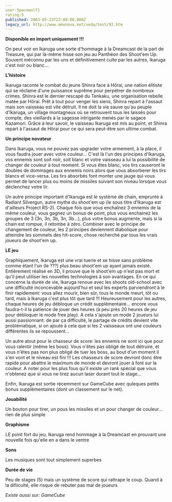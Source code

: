 ```yaml
---
user:Spacewolf1
rating:5
published: 2003-05-23T22:00:00.000Z
legacy_url: http://www.emunova.net/veda/test/92.htm
---
```

**Disponible en import uniquement !!!**  

  

  

  

On peut voir en Ikaruga une sorte d'hommage à la Dreamcast de la part de Treasure, qui par là-même hisse son jeu au Panthéon des Shoot'em Up. Souvent méconnu par les uns et définitivement culte par les autres, Ikaruga c'est noir ou blanc...  

  

  

  

**L'histoire**  

  

Ikaruga raconte le combat du jeune Shinra face à Hôrai, une nation élitiste qui se réclame d'une puissance suprême pour perpétrer de nombreux crimes. Shinra est le dernier rescapé du Tenkaku, une organisation rebelle matée par Hôrai. Prêt à tout pour venger les siens, Shinra repart à l'assaut mais son vaisseau est vite détruit. Il ne doit la vie sauve qu'au peuple d'Ikaruga, un village montagneux où se retrouvent tous les laissés pour compte, des vieillards à la sagesse intrigante menés par le sagace Kazamori. Grâce à leur savoir, le vaisseau Ikaruga est mis au point, et Shinra repart à l'assaut de Hôrai pour ce qui sera peut-être son ultime combat.  

  

  

  

**Un principe novateur**  

  

Dans Ikaruga, vous ne pouvez pas upgrader votre armement, à la place, il vous faudra jouer avec votre couleur... C'est là l'un des principes d'Ikaruga, vos ennemis sont soit noir, soit blanc et votre vaisseau a lui la possibilité de changer de couleur à tout moment. Si vous êtes blanc, vos tirs causeront le doubles de dommages aux ennemis noirs alors que vous absorberer les tirs blancs et vice-versa. Les tirs absorbés font monter une jauge qui vous permet de lancer plus ou moins de missiles suivant son niveau lorsque vous déclenchez votre tir.  

  

Un autre principe important d'Ikaruga est le système de chain, emprunté à Radiant Silvergun, autre mythe du shoot'em up (le sous titre d'Ikaruga est d'ailleurs Project RS-2). Chaque fois que vous enchaînez 3 ennemis de la même couleur, vous gagnez un bonus de point, plus vous enchainez les groupes de 3 (3n, 3n, 3b, 3n, 3b...), plus votre bonus augmente, mais si la chain est rompue, il retombe à zéro. Combiner avec le principe de changement de couleur, les 2 principes deviennent diabolique pour atteindre les sommets des hit-score, chose recherché par tous les vrais joueurs de shoot'em up.  

  

  

  

**LE jeu**  

  

Graphiquement, Ikaruga est une vrai tuerie et se hisse sans problème comme étant l'un (le ???) plus beau shoot'em up ayant jamais existé. Entièrement réalisé en 3D, il prouve que le shoot'em up n'est pas mort et qu'il peut utiliser les nouvelles technologies à son avantages. En ce qui concerne la durée de vie, Ikaruga renoue avec les shoots old-school avec une difficulté inconcevable aujourd'hui et seul les experts parviendront à le finir rapidement: vous allez mourir, bien sûr, tous le monde meurt, tôt ou tard, mais à Ikaruga c'est plus tôt que tard !!! Heureusement pour les autres, chaque heures de jeu débloque un crédit supplémentaire... encore vous faudra-t-il la patience de jouer des heures (à peu près 20 heures de jeu pour débloquer le mode free play). A cela s'ajoute un mode 2 joueurs lui aussi passionnant: de par ça difficulté, le partage de crédits devient vite problématique, si on ajoute à cela que si les 2 vaisseaux ont une couleurs différentes ils se repoussent...  

  

Un autre atout pour le chasseur de score: les ennemis ne sont ici que pour vous ralentir (même les boss). Vous n'êtes pas obligé de tout détruire, et vous n'êtes pas non plus obligé de tuer les boss, au bout d'un moment il s'en vont et le niveau est fini !!! Les chasseurs de score devront donc être rapide pour abattre le maximum de monde et devront jouer à font sur la couleur. A noter pour les plus fous qu'il existe un rank spécial que vous n'obtenez que si vous ne tirez aucun laser durant tout le stage...  

  

Enfin, Ikaruga est sortie récemment sur GameCube avec quleques petits bonus supplémentaires (dont un classement sur le net).  

  

  

  

  

  

**Jouabilité**  

  

Un bouton pour tirer, un pous les missiles et un pour changer de couleur... rien de plus simple  

  

**Graphisme**  

  

LE point fort du jeu, Ikaruga rend hommage à la Dreamcast en prouvant une nouvelle fois qu'elle en a dans le ventre  

  

**Sons**  

  

Les musiques sont tout simplement superbes  

  

**Durée de vie**  

  

Peu de stages (5) mais un système de score qui rattrape le coup. Quand à la difiiculté, elle risque de rebuter pas mal de joueurs  

  

  

  

_Existe aussi sur:_ _GameCube_